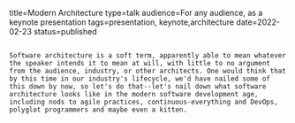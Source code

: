 title=Modern Architecture
type=talk
audience=For any audience, as a keynote presentation
tags=presentation, keynote,architecture
date=2022-02-23
status=published
~~~~~~

Software architecture is a soft term, apparently able to mean whatever the speaker intends it to mean at will, with little to no argument from the audience, industry, or other architects. One would think that by this time in our industry's lifecycle, we'd have nailed some of this down by now, so let's do that--let's nail down what software architecture looks like in the modern software development age, including nods to agile practices, continuous-everything and DevOps, polyglot programmers and maybe even a kitten.
    
